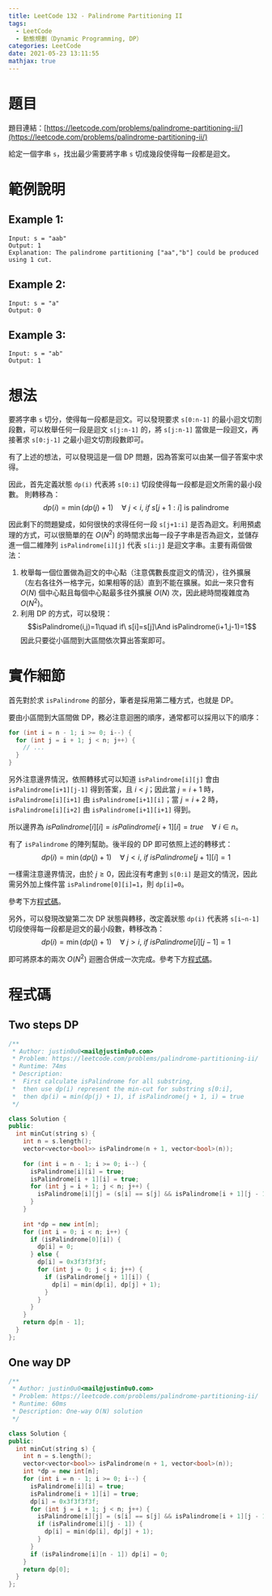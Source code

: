 ```yaml
---
title: LeetCode 132 - Palindrome Partitioning II
tags:
  - LeetCode
  - 動態規劃（Dynamic Programming, DP）
categories: LeetCode
date: 2021-05-23 13:11:55
mathjax: true
---
```


# 題目

題目連結：[https://leetcode.com/problems/palindrome-partitioning-ii/](https://leetcode.com/problems/palindrome-partitioning-ii/)

給定一個字串 `s`，找出最少需要將字串 `s` 切成幾段使得每一段都是迴文。

# 範例說明

## Example 1:

```
Input: s = "aab"
Output: 1
Explanation: The palindrome partitioning ["aa","b"] could be produced using 1 cut.
```

<!-- More -->

## Example 2:

```
Input: s = "a"
Output: 0
```

## Example 3:

```
Input: s = "ab"
Output: 1
```

# 想法

要將字串 `s` 切分，使得每一段都是迴文。可以發現要求 `s[0:n-1]` 的最小迴文切割段數，可以枚舉任何一段是迴文 `s[j:n-1]` 的，將 `s[j:n-1]` 當做是一段迴文，再接著求 `s[0:j-1]` 之最小迴文切割段數即可。

有了上述的想法，可以發現這是一個 DP 問題，因為答案可以由某一個子答案中求得。

因此，首先定義狀態 `dp(i)` 代表將 `s[0:i]` 切段使得每一段都是迴文所需的最小段數。 則轉移為：
$$dp(i)=\min\big(dp(j)+1\big)\quad\forall\ j\lt i,\ if\ s[j+1:i]\text{ is palindrome}$$

因此剩下的問題變成，如何很快的求得任何一段 `s[j+1:i]` 是否為迴文。利用預處理的方式，可以很簡單的在 $O(N^2)$ 的時間求出每一段子字串是否為迴文，並儲存進一個二維陣列 `isPalindrome[i][j]` 代表 `s[i:j]` 是迴文字串。主要有兩個做法：
1. 枚舉每一個位置做為迴文的中心點（注意偶數長度迴文的情況），往外擴展（左右各往外一格字元，如果相等的話）直到不能在擴展。如此一來只會有 $O(N)$ 個中心點且每個中心點最多往外擴展 $O(N)$ 次，因此總時間複雜度為 $O(N^2)$。
2. 利用 DP 的方式，可以發現：
  $$isPalindrome(i,j)=1\quad if\ s[i]=s[j]\And isPalindrome(i+1,j-1)=1$$
  因此只要從小區間到大區間依次算出答案即可。

# 實作細節

首先對於求 `isPalindrome` 的部分，筆者是採用第二種方式，也就是 DP。

要由小區間到大區間做 DP，務必注意迴圈的順序，通常都可以採用以下的順序：

```cpp
for (int i = n - 1; i >= 0; i--) {
  for (int j = i + 1; j < n; j++) {
    // ...
  }
}
```

另外注意邊界情況，依照轉移式可以知道 `isPalindrome[i][j]` 會由 `isPalindrome[i+1][j-1]` 得到答案，且 $i\lt j$；因此當 $j=i+1$ 時，`isPalindrome[i][i+1]` 由 `isPalindrome[i+1][i]`；當 $j=i+2$ 時，`isPalindrome[i][i+2]` 由 `isPalindrome[i+1][i+1]` 得到。

所以邊界為 $isPalindrome[i][i] = isPalindrome[i+1][i] = true\quad\forall\ i\in n$。

有了 `isPalindrome` 的陣列幫助。後半段的 DP 即可依照上述的轉移式：
$$dp(i)=\min\big(dp(j)+1\big)\quad\forall\ j\lt i,\ if\ isPalindrome[j+1][i]=1$$

一樣需注意邊界情況，由於 $j\ge 0$，因此沒有考慮到 `s[0:i]` 是迴文的情況，因此需另外加上條件當 `isPalindrome[0][i]=1`，則 `dp[i]=0`。

參考下方[程式碼](#two-steps-dp)。

另外，可以發現改變第二次 DP 狀態與轉移，改定義狀態 `dp(i)` 代表將 `s[i~n-1]` 切段使得每一段都是迴文的最小段數，轉移改為：
$$dp(i)=\min\big(dp(j)+1\big)\quad\forall\ j\gt i,\ if\ isPalindrome[i][j-1]=1$$

即可將原本的兩次 $O(N^2)$ 迴圈合併成一次完成。參考下方[程式碼](#one-way-dp)。

# 程式碼

## Two steps DP

```cpp
/**
 * Author: justin0u0<mail@justin0u0.com>
 * Problem: https://leetcode.com/problems/palindrome-partitioning-ii/
 * Runtime: 74ms
 * Description:
 *  First calculate isPalindrome for all substring,
 *  then use dp(i) represent the min-cut for substring s[0:i],
 *  then dp(i) = min(dp(j) + 1), if isPalindrome(j + 1, i) = true
 */

class Solution {
public:
  int minCut(string s) {
    int n = s.length();
    vector<vector<bool>> isPalindrome(n + 1, vector<bool>(n));
    
    for (int i = n - 1; i >= 0; i--) {
      isPalindrome[i][i] = true;
      isPalindrome[i + 1][i] = true;
      for (int j = i + 1; j < n; j++) {
        isPalindrome[i][j] = (s[i] == s[j] && isPalindrome[i + 1][j - 1]);
      }
    }
    
    int *dp = new int[n];
    for (int i = 0; i < n; i++) {
      if (isPalindrome[0][i]) {
        dp[i] = 0;
      } else {
        dp[i] = 0x3f3f3f3f;
        for (int j = 0; j < i; j++) {
          if (isPalindrome[j + 1][i]) {
            dp[i] = min(dp[i], dp[j] + 1);
          }
        }
      }
    }
    return dp[n - 1];
  }
};
```

## One way DP

```cpp
/**
 * Author: justin0u0<mail@justin0u0.com>
 * Problem: https://leetcode.com/problems/palindrome-partitioning-ii/
 * Runtime: 60ms
 * Description: One-way O(N) solution
 */

class Solution {
public:
  int minCut(string s) {
    int n = s.length();
    vector<vector<bool>> isPalindrome(n + 1, vector<bool>(n));
    int *dp = new int[n];
    for (int i = n - 1; i >= 0; i--) {
      isPalindrome[i][i] = true;
      isPalindrome[i + 1][i] = true;
      dp[i] = 0x3f3f3f3f;
      for (int j = i + 1; j < n; j++) {
        isPalindrome[i][j] = (s[i] == s[j] && isPalindrome[i + 1][j - 1]);
        if (isPalindrome[i][j - 1]) {
          dp[i] = min(dp[i], dp[j] + 1);
        }
      }
      if (isPalindrome[i][n - 1]) dp[i] = 0;
    }
    return dp[0];
  }
};
```
